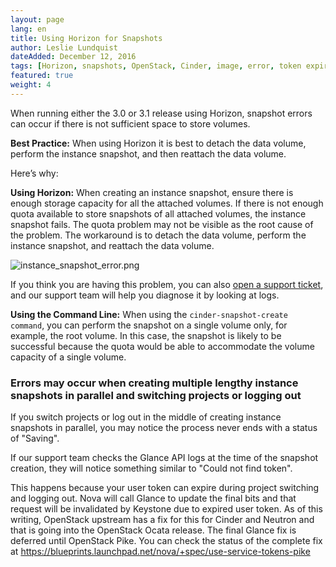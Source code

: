```yaml
---
layout: page
lang: en
title: Using Horizon for Snapshots
author: Leslie Lundquist
dateAdded: December 12, 2016
tags: [Horizon, snapshots, OpenStack, Cinder, image, error, token expires, glance]
featured: true
weight: 4
---
```


When running either the 3.0 or 3.1 release using Horizon, snapshot errors can occur if there is not sufficient space to store volumes.  

**Best Practice:**
 When using Horizon it is best to detach the data volume, perform the instance snapshot, and then reattach the data volume.

Here’s why:

**Using Horizon:** When creating an instance snapshot, ensure there is enough storage capacity for all the attached volumes. If there is not enough quota available to store snapshots of all attached volumes, the instance snapshot fails. The quota problem may not be visible as the root cause of the problem. The workaround is to detach the data volume, perform the instance snapshot, and reattach the data volume.  

![instance_snapshot_error.png]({{site.baseurl}}/img/Instance_Snapshot_Error.png)

If you think you are having this problem, you can also [open a support ticket](http://ibm-blue-box-help.github.io/help-documentation/gettingstarted/commonadmin/report-issue/), and our support team will help you diagnose it by looking at logs.

**Using the Command Line:** When using the `cinder-snapshot-create command`, you can perform the snapshot on a single volume only, for example, the root volume. In this case, the snapshot is likely to be successful because the quota would be able to accommodate the volume capacity of a single volume.

### Errors may occur when creating multiple lengthy instance snapshots in parallel and switching projects or logging out

If you switch projects or log out in the middle of creating instance snapshots in parallel, you may notice the process never ends with a status of "Saving".  

If our support team checks the Glance API logs at the time of the snapshot creation, they will notice something similar to "Could not find token".  

This happens because your user token can expire during project switching and logging out.  Nova will call Glance to update the final bits and that request will be invalidated by Keystone due to expired user token.  As of this writing, OpenStack upstream has a fix for this for Cinder and Neutron and that is going into the OpenStack Ocata release.  The final Glance fix is deferred until OpenStack Pike.  You can check the status of the complete fix at https://blueprints.launchpad.net/nova/+spec/use-service-tokens-pike
